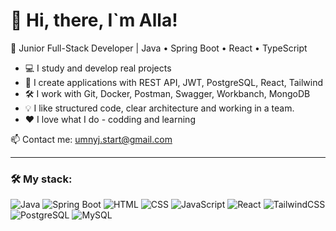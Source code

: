 # 👋 Hi, there, I`m Alla!

🎯 Junior Full-Stack Developer | Java • Spring Boot • React • TypeScript

- 💻 I study and develop real projects
- 🚀 I create applications with REST API, JWT, PostgreSQL, React, Tailwind
- 🛠️ I work with Git, Docker, Postman, Swagger, Workbanch, MongoDB
- 💡 I like structured code, clear architecture and working in a team.
- ❤ I love what I do - сodding and learning

📫 Contact me: umnyj.start@gmail.com

----------------------------------------------------------------------------------------------------

### 🛠️ My stack:
![Java](https://img.shields.io/badge/-Java-007396?style=flat-square&logo=java&logoColor=white)
![Spring Boot](https://img.shields.io/badge/-Spring%20Boot-6DB33F?style=flat-square&logo=spring-boot&logoColor=white)
![HTML](https://img.shields.io/badge/-HTML5-E34F26?style=flat-square&logo=html5&logoColor=white)
![CSS](https://img.shields.io/badge/-CSS3-1572B6?style=flat-square&logo=css3&logoColor=white)
![JavaScript](https://img.shields.io/badge/-JavaScript-F7DF1E?style=flat-square&logo=javascript&logoColor=black)
![React](https://img.shields.io/badge/-React-61DAFB?style=flat-square&logo=react&logoColor=white)
![TailwindCSS](https://img.shields.io/badge/-TailwindCSS-38B2AC?style=flat-square&logo=tailwind-css&logoColor=white)
![PostgreSQL](https://img.shields.io/badge/-PostgreSQL-336791?style=flat-square&logo=postgresql&logoColor=white)
![MySQL](https://img.shields.io/badge/-MySQL-4479A1?style=flat-square&logo=mysql&logoColor=white)
